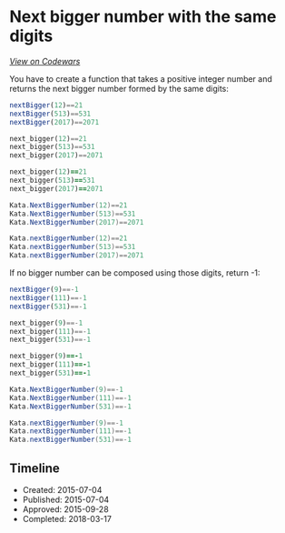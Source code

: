 # Next bigger number with the same digits
[*View on Codewars*](https://www.codewars.com/kata/next-bigger-number-with-the-same-digits)

You have to create a function that takes a positive integer number and returns the next bigger number formed by the same digits:
```javascript
nextBigger(12)==21
nextBigger(513)==531
nextBigger(2017)==2071
```
```python
next_bigger(12)==21
next_bigger(513)==531
next_bigger(2017)==2071
```
```ruby
next_bigger(12)==21
next_bigger(513)==531
next_bigger(2017)==2071
```
```csharp
Kata.NextBiggerNumber(12)==21
Kata.NextBiggerNumber(513)==531
Kata.NextBiggerNumber(2017)==2071
```
```java
Kata.nextBiggerNumber(12)==21
Kata.nextBiggerNumber(513)==531
Kata.nextBiggerNumber(2017)==2071
```
If no bigger number can be composed using those digits, return -1:
```javascript
nextBigger(9)==-1
nextBigger(111)==-1
nextBigger(531)==-1
```
```python
next_bigger(9)==-1
next_bigger(111)==-1
next_bigger(531)==-1
```
```ruby
next_bigger(9)==-1
next_bigger(111)==-1
next_bigger(531)==-1
```
```csharp
Kata.NextBiggerNumber(9)==-1
Kata.NextBiggerNumber(111)==-1
Kata.NextBiggerNumber(531)==-1
```
```java
Kata.nextBiggerNumber(9)==-1
Kata.nextBiggerNumber(111)==-1
Kata.nextBiggerNumber(531)==-1
```

## Timeline
- Created: 2015-07-04
- Published: 2015-07-04
- Approved: 2015-09-28
- Completed: 2018-03-17